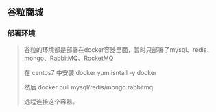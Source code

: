 ## 谷粒商城

 ### 部署环境

>  谷粒的环境都是部署在docker容器里面，暂时只部署了mysql、redis、mongo、RabbitMQ、RocketMQ
>
> 在 centos7 中安装 docker  yum isntall -y docker
>
> 然后 docker pull mysql/redis/mongo.rabbitmq
>
> 远程连接这个容器。